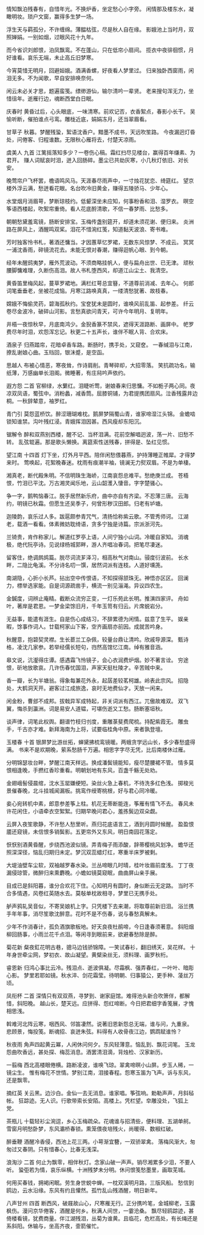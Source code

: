 <!-- { "loadSidebar": true } -->
情知飘泊残春有，自惜年光。不换炉香，坐定愁心小字旁。
闲情那及楼东水，凝瞰明妆。琐户文窗，赢得多生梦一场。

浮生天与羁孤分，不许缠绵。薄醖枯弦，尽是秋人自在缘。
影娥池上当时月，双照婵娟。一别如烟，过眼风花十九年。

而今省识刘郎恨，泊凤飘鸾。不在蓬山，只在低帘小扇间。
揽衣中夜徘徊惯，月好谁看。哀乐无端，未止高丘旧梦寒。

今宵莫惜无明月，回避姮娥。酒满香螺，好夜看人梦里过。
归来独卧西窗雨，闲泪无多。不为闻歌，早自安排唤奈何。

闲云未必关才思，题遍蛮笺。缥缈游仙，输尔清吟一辈贤。
老来搜句浑无力，坐惜徂年。逝雁行边，魂断西堂白日眠。 

庆春时
黄昏过后，心头眼底，一味清寒。前欢记否，衣香絮点，春影小长干。
吴愉听断，催拍谁点弓鸾。雕栊近底，娟娟冻月，还当翠眉看。 

甘草子
秋暮。梦醒残蛩，絮语沈香户。黯墨不成书，天远吹笙路。
今夜漏迥灯昏处，问倦客、归程谁数。无限秋心雁将去，付楚天凉雨。 

虞美人    九首
江篱摇落知多少？一卷伤心稿。霜红扫尽见楼台，赢得百年缣素、为君开。
赚人词赋哀时泪，迸入回肠碎。墨尘已共劫灰寒，小几秋灯依旧、对长安。

晚莺帘户飞杯罢，檐语鸣风马。天涯春尽雨声中，一寸烛花犹恋、绮筵红。
望京楼外浮云满，愁迸看花眼。名台吹冷旧黄金，赚得五陵骄马、少年心。

水堂烟月消眉萼，梦断琼枝约。低颦深坐未应知，何事粉香和泪、湿罗衣。
暝空筝语西楼起，吹絮帘重倚。看人花底酹清歌，不信一春梦雨、比愁多。

朝朝愁黛羞鸾镜，肠断安排宝。玉梅传盏别筵开，却道未须花谢、便归来。
炎洲路在屏风上，酒醒鸣双桨。泪花不惜涴红笺，知道黏天波浪、寄书难。

芳时独客怜书札，著酒还慵当。才因蕙草忆罗裙，无数东风惊梦、不成云。
冥冥一浦沈香雨，碎镜流花去。未能无恨对春潮，赚得迴帆心眼、到今朝。

经年未醒鸱夷梦，雁外荒波动。不须商略挂帆人，便与扁舟出世、已无津。
顽秋腰脚慵难理，久断伤高泪。故人书札堕西风，却道江山尘土、我清空。

黄昏笛里梅风起，蔓草罗裙地。满栏红萼总宜簮，不道尊前消减、去年心。
何郎词笔垂垂老，坐被花成恼。月寒江路唤真真，一缕清愁犹著、故枝春。

嫦娥不悔偷灵药，碧海孤秋约。宝奁犹未是圆时，谁唤风前乱笛、起参差。
纤云卷尽金波冷，破碎山河影。言愁真欲问青天，可许今年明月、复明年。

井梧一夜惊秋早，月底南鸿少。金猊香篆不禁风，遮得天涯路断、画屏中。
帊罗费尽年时泪，欢怨浑忘记。秋更二十五声长，谁伴不眠人背、合欢床。 

酒泉子
归燕踏帘，花暗卓香车路。断肠时，携手处，又窥奁。
一春缄泪与江南，撩乱谢娘心曲。玉珰回，银沬蹙，是空函。 

思越人
布被心情恶，寒夜耸，作诗肩削。青琴碎却，大招零落。
笑抗疏功名，输纸薄，万感幽单长泪阁。微睡著，有庄舄吟声依约。 

遐方怨    二首
官柳绿，水蘩红。泪睫听莺，谢娘春来归思慵。不如栀子两心同。夜凉双凤语，蜀弦中。消粉蠡，减香筒。屈膝铜铺，为君提携团扇风。泣香残露井边桐。一秋辞辇意，袖罗红。 

青门引
莫怨蓝桥饮。醉涩珊瑚难枕。鹅屏梦隔蜀山青，谁家啼湿江头锦。
金蟾啮锁知谁禁。沟叶残红浸。青娥挥泪因甚。西风瘦却东阳沉。 

锯解令
醉和双燕别西楼，醒不记、当杯泪满。花前空解唱迥波，荡一片、旧愁不转。
乱弦辊遍。那是歌头懒换。离筵索性送残春，拼得是、坠红见惯。 

望江南     十四首
灯下坐，灯外月平西。陪伴闲愁偎暮燕，护持薄睡正帷犀。才得梦来时。
莺唤起，花絮晚春迷。枕雨有痕潮半袖，镜澜无力熨双眉。不是为单棲。

湘真老，断代殿朱明。不信明珠生海峤，江南哀怨总难平。愁绝庚兰成。
苍梧恨，竹泪已平沈。万古湘灵闻乐地，云山韶濩入悽音。字字楚骚心。

争一字，鹅鸭恼春江。脱手居然新乐府，曲中亦自有齐梁。不忍薄三唐。
云海约，明镜已秋霜。但愿生还吴季子，何曾形秽汉田郎。归老有垆塘。

迦陵韵，哀乐过人多。跋扈颇参青咒气，清扬恰称紫云歌。不管秀师诃。
江湖老，载酒一看看。体素微妨耽绮语，贪多宁独是诗篇。宗派浙河先。

兰锜贵，肯作称家儿。解道红罗亭上语，人间宁独小山词。冷暖自家知。
消魂极，绝代阮亭诗。见说绿杨城郭畔，游人齐唱冶春词。把笔尽凄迷。

留客住，绝调鹧鸪篇。脱尽词流芗泽习，相高秋气对南山。骎度衍波前。
长水畔，二隐比龟溪。不分诗名叨一馔，居然词派有连枝。人道好壎箎。

南湖隐，心折小长芦。拈出空中传恨语，不知探得颔珠无。神悟亦区区。
回澜力，標举选家能。自是词源疏凿手，横流一别见淄渑。异议四农生。

金鍼度，词辨止庵精。截断众流穷正变，一灯乐苑此长明。推演四家评。
舟如叶，著岸是君恩。一梦金梁馀旧月，千年玉笥有归云。片席蜕岩分。

无益事，能遣有涯生。自是伤心成结习，不辞累德为闲情。兹意了生平。
娱亲暇，馀事作词人。廿载柯家山下客，空齐画扇亦前因。成就苦吟身。

秋醒意，抱碧契灵襟。生长茞兰工杂佩，较量台鼎让清吟。欣戚导源深。
甄诗格，凌沈几家参。若举经儒长短句，岿然高馆忆江南。绰有雅音涵。

皋文说，沆瀣得庄谭。感遇霜飞怜镜子，会心衣润费炉烟。妙不著言诠。
穷途恨，斫地放歌哀。几许伤春忧国泪，声家天挺杜陵才。辛苦贼中来。

香一瓣，长为半塘翁。得象每兼花外永，起孱差较茗柯雄。岭表此宗风。
招隐处，大鹤洞天开。避客过江成旅逸，哀时无地费仙才。天放一闲来。

闲金粉，曹郐不成邦。拔戟异军成特起，非关词派有西江。兀傲故难双。
双飞翼，悔杀到瀛洲。词是易安人道韫，可堪伤逝又工愁。肠断塞垣秋。

谈声律，词笔此权舆。翻谱竹枝归刌度，重雕菉斐费爬梳。持配紫霞无。
雕虫手，千古亦才难。新拜海南为上将，试要临桂角中原。来者孰登壇。 

玉楼春    十首
银屏梦比游丝拓，蝉黛拂梳鸾镜暖。两蛾贪学远山长，多少春愁盛得满。
书来不是欢期晚，萦系愁肠千万遍。相思字字尽无凭，比后南楼休过雁。

分明锦瑟妆台畔，梦醒江南天样远。换成潘鬓镜能知，瘦尽楚腰裙不管。
情多莫恨相逢晚，手撚红香珍重看。明朝划地有东风，百盏千觞无处劝。

金翅峨髻侵晨绾，沈水玉罂嫌绠短。染丝火急上春机，不待洗多红色浅。
掷梭光景催春晚，北斗挂城闻漏板。挑鸾作绶寄桃根，好与君心同冷暖。

妾心宛转机中素，郎意参差筝上柱。机花无蒂断能连，筝雁有情飞不去。
春风未许花闲住，小语牵衣空絮絮。归期早晚问君心，羞拣鬓边双朵觑。

云屏入夜笙歌静，不许愁人愁里听。燕归花底语言工，酒到月圆时候醒。
盈盈恨靥还窥镜，未信恨多销鬓影。五更帘外又东风，明日南园花落定。

恹恹别酒黄昏醒，步绕西池波似镜。弄青梅子雨添酸，辞蒂樱桃风划净。
蟾华还照深深径，恼乱归期归未定。梦沉双蕊蜡灯红，寒重半床罗被剩。

大堤油壁车尘软，双袖越罗春水染。兰丛啼眼几时晴，桂叶妆眉前度浅。
丁丁夜漏侵琼管，微醉归来熏麝晚。小蟾如镜莫窥眠，曲曲屏山亲手展。

目成已是斜阳暮，谁分合欢花下住。心知明月有圆时，身似断云无定路。
当时不合多情遇，风卷红英随水去。莫敧单枕故相寻，梦里已无携手处。

舻声鸦轧吴音似，不寄吴娘机上字。只凭楼下去来潮，将取尊前新旧泪。
浴兰携手年年事，消尽笙歌沈醉意。花时不是不伤春，说与春愁真解未。

少年不作消春计，孤负酒旗歌板地。好天良夜杜鹃啼，今日逢春须著意。
斜阳烟柳回肠事，小雨兰花千点泪。等闲寻到眼前来，欲避春愁除是醉。 

菊花新
粲夜釭花明古巷，骢马边钱骄锦障。一笑试春衫，翻旧绣天，吴花样。
十年身世牵尘网，梦初衣、故山凝望。黄檗染丝无，须料理、画罗秋桁。 

睿恩新
归鸿心事比云冷。残泪点、逝波俱凝。尽霜枫、强弄春红，一叶叶、暗彫心影。
梦里若耶如镜。秋水淬、剑花霜莹。待明朝、归事猿公，更手种、蓤丝万顷。 

凤衔杯    二首
深情只有双双燕，寻梦到、谢家庭馆。难得池头新合吹箫伴，都解惜，斜阳晚。
越山长，楚天远。应拼得、怨红啼断。今日把君细字香笺展，才愧相思浅。

斡难河北阵云寒，咽西风、邻笛凄然。说著旧恩新怨总无端，谁与问，九重泉。
悲顾景，悔投笺。断魂招、哀迸朱弦。料得有人收骨夜江边，鹦鹉赋谁怜？ 

秋夜雨
角声四起黄云冪，人闲休问何夕。东风轻薄意。恼乱到、飘花词笔。
玉龙怨曲吹香远，甚处探、梅蕊消息。酒罢清泪滴，背烛检、汉家新历。 

一翦梅
西北高楼眼倦横。路断凌波，谁唤飞琼。翠禽啼暝小山屏。步玉人稀，一镜尘生。
惟有梅花不世情。梦别江南，泪接春程。怨寒玉笛为飞声。诉与东风，还是飘零。 

摘红英
关云黑。边沙白。金仙一去无消息。谁家唱。筝弦响。勅勒声声，月斜毡帐。
狂踪迹。无人识。行歌带索长安陌。高楼上。凭栏望。皁雕没处，飞狐上党。 

茶瓶儿
十载轻衫尘涴逗，乡心玉梅疏朵。花魂谁与招清些，便料理、五湖单舸。
雪窗月明愁卧梦，东风灞桥春锁。熏笼偎夜培残火，尚暖得、数椒红破。 

醉垂鞭
酒醒冷香侵，西池上花三两。小萼渐宜簪，一双骄翠禽。
落梅风渐大，匆匆过又春阴。只有惜春心，比春无浅深。 

浪淘沙    二首
何止为飘零，相伴秋灯。念家山破一声声。销尽湘累多少泪，不要人听。
蛩弡若为情，哀乐纵横。十洲残梦未分明。休问恨笺愁墨里，画取芜城。

何用买春钱，拥褐闲眠。劳生身世蜕中蝉。一枕双溪明月路，三版风船。
愁信到鸥边，云水沿缘。东风有约且懽然。孤竹乱山残酒醒，明日新年。 

八声甘州    四首
断西风，破屐故山心，尺寒雁无行。正分携吟笔，金城柳老，玉露枫伤。漫问京华倦客，酒醒是何乡。秋满人间世，一霎沧桑。
飘尽轻鸥踪迹，甚倚楼看镜，犹费商量。伴江湖残泪，丛菊为谁黄。且临花，危栏高处，有长绳还是系斜阳。休输与，坐高齐夜，壸箭催忙。

